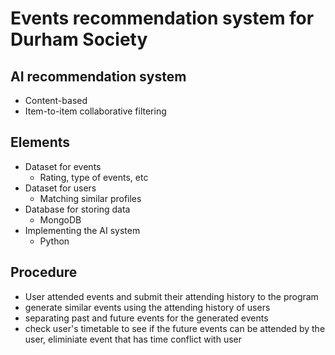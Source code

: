 # Events recommendation system for Durham Society 

## AI recommendation system 
- Content-based 
- Item-to-item collaborative filtering
  
## Elements
- Dataset for events
  - Rating, type of events, etc
- Dataset for users
  - Matching similar profiles 
- Database for storing data
  - MongoDB 
- Implementing the AI system 
  - Python 
## Procedure
- User attended events and submit their attending history to the program
- generate similar events using the attending history of users
- separating past and future events for the generated events
- check user's timetable to see if the future events can be attended by the user, eliminiate event that has time conflict with user

